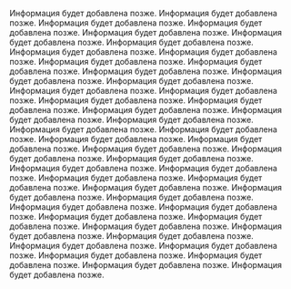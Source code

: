 Информация будет добавлена позже. Информация будет добавлена позже.
Информация будет добавлена позже. Информация будет добавлена позже.
Информация будет добавлена позже. Информация будет добавлена позже.
Информация будет добавлена позже. Информация будет добавлена позже.
Информация будет добавлена позже. Информация будет добавлена позже.
Информация будет добавлена позже. Информация будет добавлена позже.
Информация будет добавлена позже. Информация будет добавлена позже.
Информация будет добавлена позже. Информация будет добавлена позже.
Информация будет добавлена позже. Информация будет добавлена позже.
Информация будет добавлена позже. Информация будет добавлена позже.
Информация будет добавлена позже. Информация будет добавлена позже.
Информация будет добавлена позже. Информация будет добавлена позже.
Информация будет добавлена позже. Информация будет добавлена позже.
Информация будет добавлена позже. Информация будет добавлена позже.
Информация будет добавлена позже. Информация будет добавлена позже.
Информация будет добавлена позже. Информация будет добавлена позже.
Информация будет добавлена позже. Информация будет добавлена позже.
Информация будет добавлена позже. Информация будет добавлена позже.
Информация будет добавлена позже. Информация будет добавлена позже.
Информация будет добавлена позже. Информация будет добавлена позже.
Информация будет добавлена позже. Информация будет добавлена позже.
Информация будет добавлена позже. Информация будет добавлена позже.
Информация будет добавлена позже. Информация будет добавлена позже.
Информация будет добавлена позже. Информация будет добавлена позже.